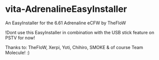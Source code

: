 # vita-AdrenalineEasyInstaller
An EasyInstaller for the 6.61 Adrenaline eCFW by TheFloW

!Dont use this EasyInstaller in combination with the USB stick feature on PSTV for now!

Thanks to: TheFloW, Xerpi, Yoti, Chihiro, SMOKE & of course Team Molecule! :)
